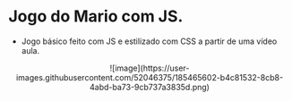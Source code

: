 # Jogo do Mario com JS.

- Jogo básico feito com JS e estilizado com CSS a partir de uma vídeo aula.

 <p align="center">
    ![image](https://user-images.githubusercontent.com/52046375/185465602-b4c81532-8cb8-4abd-ba73-9cb737a3835d.png)
    </p>

